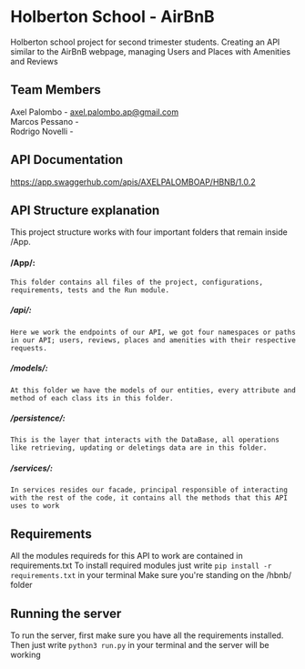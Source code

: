 # Holberton School - AirBnB

Holberton school project for second trimester students.
Creating an API similar to the AirBnB webpage, managing Users and Places with Amenities and Reviews

## Team Members
Axel Palombo - axel.palombo.ap@gmail.com <br>
Marcos Pessano - <br>
Rodrigo Novelli - <br>

## API Documentation
https://app.swaggerhub.com/apis/AXELPALOMBOAP/HBNB/1.0.2

## API Structure explanation

This project structure works with four important folders that remain inside /App.

#### /App/:
    This folder contains all files of the project, configurations, requirements, tests and the Run module.

##### /api/:
    Here we work the endpoints of our API, we got four namespaces or paths in our API; users, reviews, places and amenities with their respective requests.

##### /models/:
    At this folder we have the models of our entities, every attribute and method of each class its in this folder.

##### /persistence/:
    This is the layer that interacts with the DataBase, all operations like retrieving, updating or deletings data are in this folder.

##### /services/:
    In services resides our facade, principal responsible of interacting with the rest of the code, it contains all the methods that this API uses to work

## Requirements

All the modules requireds for this API to work are contained in requirements.txt
To install required modules just write `pip install -r requirements.txt` in your terminal
Make sure you're standing on the /hbnb/ folder

## Running the server

To run the server, first make sure you have all the requirements installed.
Then just write `python3 run.py` in your terminal and the server will be working


